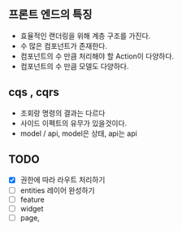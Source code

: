 ## 프론트 엔드의 특징

- 효율적인 랜더링을 위해 계층 구조를 가진다.
- 수 많은 컴포넌트가 존재한다.
- 컴포넌트의 수 만큼 처리해야 할 Action이 다양하다.
- 컴포넌트의 수 만큼 모델도 다양하다.

## cqs , cqrs

- 조회랑 명령의 결과는 다르다
- 사이드 이펙트의 유무가 있을것이다.
- model / api, model은 상태, api는 api

## TODO

- [x] 권한에 따라 라우트 처리하기
- [ ] entities 레이어 완성하기
- [ ] feature
- [ ] widget
- [ ] page,
